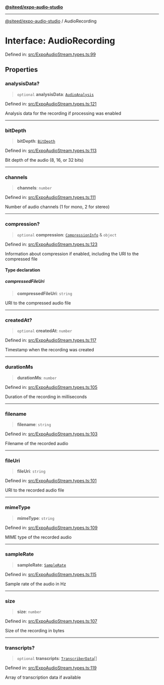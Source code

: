 [**@siteed/expo-audio-studio**](../README.md)

***

[@siteed/expo-audio-studio](../README.md) / AudioRecording

# Interface: AudioRecording

Defined in: [src/ExpoAudioStream.types.ts:99](https://github.com/deeeed/expo-audio-stream/blob/7b07755001ee12fbd6e31851daf59b90f4897232/packages/expo-audio-studio/src/ExpoAudioStream.types.ts#L99)

## Properties

### analysisData?

> `optional` **analysisData**: [`AudioAnalysis`](AudioAnalysis.md)

Defined in: [src/ExpoAudioStream.types.ts:121](https://github.com/deeeed/expo-audio-stream/blob/7b07755001ee12fbd6e31851daf59b90f4897232/packages/expo-audio-studio/src/ExpoAudioStream.types.ts#L121)

Analysis data for the recording if processing was enabled

***

### bitDepth

> **bitDepth**: [`BitDepth`](../type-aliases/BitDepth.md)

Defined in: [src/ExpoAudioStream.types.ts:113](https://github.com/deeeed/expo-audio-stream/blob/7b07755001ee12fbd6e31851daf59b90f4897232/packages/expo-audio-studio/src/ExpoAudioStream.types.ts#L113)

Bit depth of the audio (8, 16, or 32 bits)

***

### channels

> **channels**: `number`

Defined in: [src/ExpoAudioStream.types.ts:111](https://github.com/deeeed/expo-audio-stream/blob/7b07755001ee12fbd6e31851daf59b90f4897232/packages/expo-audio-studio/src/ExpoAudioStream.types.ts#L111)

Number of audio channels (1 for mono, 2 for stereo)

***

### compression?

> `optional` **compression**: [`CompressionInfo`](CompressionInfo.md) & `object`

Defined in: [src/ExpoAudioStream.types.ts:123](https://github.com/deeeed/expo-audio-stream/blob/7b07755001ee12fbd6e31851daf59b90f4897232/packages/expo-audio-studio/src/ExpoAudioStream.types.ts#L123)

Information about compression if enabled, including the URI to the compressed file

#### Type declaration

##### compressedFileUri

> **compressedFileUri**: `string`

URI to the compressed audio file

***

### createdAt?

> `optional` **createdAt**: `number`

Defined in: [src/ExpoAudioStream.types.ts:117](https://github.com/deeeed/expo-audio-stream/blob/7b07755001ee12fbd6e31851daf59b90f4897232/packages/expo-audio-studio/src/ExpoAudioStream.types.ts#L117)

Timestamp when the recording was created

***

### durationMs

> **durationMs**: `number`

Defined in: [src/ExpoAudioStream.types.ts:105](https://github.com/deeeed/expo-audio-stream/blob/7b07755001ee12fbd6e31851daf59b90f4897232/packages/expo-audio-studio/src/ExpoAudioStream.types.ts#L105)

Duration of the recording in milliseconds

***

### filename

> **filename**: `string`

Defined in: [src/ExpoAudioStream.types.ts:103](https://github.com/deeeed/expo-audio-stream/blob/7b07755001ee12fbd6e31851daf59b90f4897232/packages/expo-audio-studio/src/ExpoAudioStream.types.ts#L103)

Filename of the recorded audio

***

### fileUri

> **fileUri**: `string`

Defined in: [src/ExpoAudioStream.types.ts:101](https://github.com/deeeed/expo-audio-stream/blob/7b07755001ee12fbd6e31851daf59b90f4897232/packages/expo-audio-studio/src/ExpoAudioStream.types.ts#L101)

URI to the recorded audio file

***

### mimeType

> **mimeType**: `string`

Defined in: [src/ExpoAudioStream.types.ts:109](https://github.com/deeeed/expo-audio-stream/blob/7b07755001ee12fbd6e31851daf59b90f4897232/packages/expo-audio-studio/src/ExpoAudioStream.types.ts#L109)

MIME type of the recorded audio

***

### sampleRate

> **sampleRate**: [`SampleRate`](../type-aliases/SampleRate.md)

Defined in: [src/ExpoAudioStream.types.ts:115](https://github.com/deeeed/expo-audio-stream/blob/7b07755001ee12fbd6e31851daf59b90f4897232/packages/expo-audio-studio/src/ExpoAudioStream.types.ts#L115)

Sample rate of the audio in Hz

***

### size

> **size**: `number`

Defined in: [src/ExpoAudioStream.types.ts:107](https://github.com/deeeed/expo-audio-stream/blob/7b07755001ee12fbd6e31851daf59b90f4897232/packages/expo-audio-studio/src/ExpoAudioStream.types.ts#L107)

Size of the recording in bytes

***

### transcripts?

> `optional` **transcripts**: [`TranscriberData`](TranscriberData.md)[]

Defined in: [src/ExpoAudioStream.types.ts:119](https://github.com/deeeed/expo-audio-stream/blob/7b07755001ee12fbd6e31851daf59b90f4897232/packages/expo-audio-studio/src/ExpoAudioStream.types.ts#L119)

Array of transcription data if available
